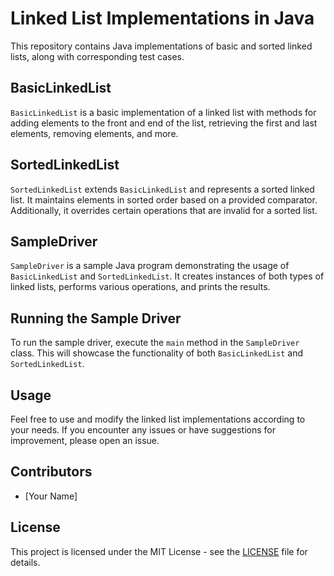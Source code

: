 # Linked List Implementations in Java

This repository contains Java implementations of basic and sorted linked lists, along with corresponding test cases.

## BasicLinkedList

`BasicLinkedList` is a basic implementation of a linked list with methods for adding elements to the front and end of the list, retrieving the first and last elements, removing elements, and more.

## SortedLinkedList

`SortedLinkedList` extends `BasicLinkedList` and represents a sorted linked list. It maintains elements in sorted order based on a provided comparator. Additionally, it overrides certain operations that are invalid for a sorted list.

## SampleDriver

`SampleDriver` is a sample Java program demonstrating the usage of `BasicLinkedList` and `SortedLinkedList`. It creates instances of both types of linked lists, performs various operations, and prints the results.

## Running the Sample Driver

To run the sample driver, execute the `main` method in the `SampleDriver` class. This will showcase the functionality of both `BasicLinkedList` and `SortedLinkedList`.

## Usage

Feel free to use and modify the linked list implementations according to your needs. If you encounter any issues or have suggestions for improvement, please open an issue.

## Contributors

- [Your Name]

## License

This project is licensed under the MIT License - see the [LICENSE](LICENSE) file for details.
